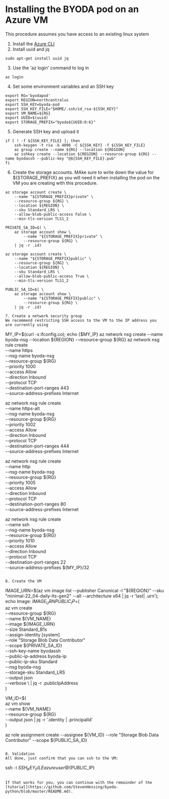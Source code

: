 # Installing the BYODA pod on an Azure VM

This procedure assumes you have access to an existing linux system
1. Install the [Azure CLI](https://docs.microsoft.com/en-us/cli/azure/install-azure-cli-linux?pivots=apt)
2. Install uuid and jq
```
sudo apt-get install uuid jq
```
3. Use the 'az login' command to log in
```
az login
```

4. Set some environment variables and an SSH key
```
export RG='byodapod'
export REGION=northcentralus
export SSH_KEY=byoda-pod
export SSH_KEY_FILE="$HOME/.ssh/id_rsa-${SSH_KEY}"
export VM_NAME=${RG}
export UUID=$(uuid)
export STORAGE_PREFIX="byoda${UUID:0:6}"
```

5. Generate SSH key and upload it
```
if [ ! -f ${SSH_KEY_FILE} ]; then
    ssh-keygen -t rsa -b 4096 -C ${SSH_KEY} -f ${SSH_KEY_FILE}
    az group create --name ${RG} --location ${REGION}
    az sshkey create --location ${REGION} --resource-group ${RG} --name byodassh --public-key "@${SSH_KEY_FILE}.pub"
fi
```

6. Create the storage accounts. MAke sure to write down the value for ${STORAGE_PREFIX} as you will need it when installing the pod on the VM you are creating with this procedure.
```
az storage account create \
    --name "${STORAGE_PREFIX}private" \
    --resource-group ${RG} \
    --location ${REGION} \
    --sku Standard_LRS \
    --allow-blob-public-access False \
    --min-tls-version TLS1_2

PRIVATE_SA_ID=$( \
    az storage account show \
        --name "${STORAGE_PREFIX}private" \
        --resource-group ${RG} \
    | jq -r .id)

az storage account create \
    --name "${STORAGE_PREFIX}public" \
    --resource-group ${RG} \
    --location ${REGION} \
    --sku Standard_LRS \
    --allow-blob-public-access True \
    --min-tls-version TLS1_2

PUBLIC_SA_ID=$( \
    az storage account show \
        --name "${STORAGE_PREFIX}public" \
        --resource-group ${RG} \
    | jq -r .id)

7. Create a network security group
We recommend restricting SSH access to the VM to the IP address you are currently using
```
MY_IP=$(curl -s ifconfig.co); echo {$MY_IP}
az network nsg create --name byoda-nsg --location ${REGION} --resource-group ${RG}
az network nsg rule create \
    --name https \
    --nsg-name byoda-nsg \
    --resource-group ${RG} \
    --priority 1000 \
    --access Allow \
    --direction Inbound \
    --protocol TCP \
    --destination-port-ranges 443 \
    --source-address-prefixes Internet

az network nsg rule create \
    --name https-alt \
    --nsg-name byoda-nsg \
    --resource-group ${RG} \
    --priority 1002 \
    --access Allow \
    --direction Inbound \
    --protocol TCP \
    --destination-port-ranges 444 \
    --source-address-prefixes Internet

az network nsg rule create \
    --name http \
    --nsg-name byoda-nsg \
    --resource-group ${RG} \
    --priority 1005 \
    --access Allow \
    --direction Inbound \
    --protocol TCP \
    --destination-port-ranges 80 \
    --source-address-prefixes Internet

az network nsg rule create \
    --name ssh \
    --nsg-name byoda-nsg \
    --resource-group ${RG} \
    --priority 1010 \
    --access Allow \
    --direction Inbound \
    --protocol TCP \
    --destination-port-ranges 22 \
    --source-address-prefixes ${MY_IP}/32
```

8. Create the VM
```
IMAGE_URN=$(az vm image list --publisher Canonical -l "${REGION}" --sku "minimal-22_04-daily-lts-gen2" --all --architecture x64 | jq -r 'last| .urn'); echo Image: ${IMAGE_URN}
PUBLIC_IP=$( \
    az vm create \
        --resource-group ${RG} \
        --name ${VM_NAME} \
        --image ${IMAGE_URN} \
        --size Standard_B1s \
        --assign-identity [system] \
        --role "Storage Blob Data Contributor" \
        --scope ${PRIVATE_SA_ID} \
        --ssh-key-name byodassh \
        --public-ip-address byoda-ip \
        --public-ip-sku Standard \
        --nsg byoda-nsg \
        --storage-sku Standard_LRS \
        --output json \
        --verbose \ | jq -r .publicIpAddress \
)

VM_ID=$( \
    az vm show \
    --name ${VM_NAME} \
    --resource-group ${RG} \
    --output json | jq -r '.identity | .principalId' \
)


az role assignment create --assignee ${VM_ID} --role "Storage Blob Data Contributor" --scope ${PUBLIC_SA_ID}
```

8. Validation
All done, just confirm that you can ssh to the VM:
```
ssh -i ${SSH_KEY_FILE} azureuser@${PUBLIC_IP}
```

If that works for you, you can continue with the remainder of the [tutorial](https://github.com/StevenHessing/byoda-python/blob/master/README.md).